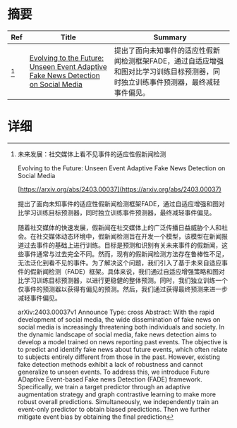 # 摘要

| Ref | Title | Summary |
| --- | --- | --- |
| [^1] | [Evolving to the Future: Unseen Event Adaptive Fake News Detection on Social Media](https://arxiv.org/abs/2403.00037) | 提出了面向未知事件的适应性假新闻检测框架FADE，通过自适应增强和图对比学习训练目标预测器，同时独立训练事件预测器，最终减轻事件偏见。 |

# 详细

[^1]: 未来发展：社交媒体上看不见事件的适应性假新闻检测

    Evolving to the Future: Unseen Event Adaptive Fake News Detection on Social Media

    [https://arxiv.org/abs/2403.00037](https://arxiv.org/abs/2403.00037)

    提出了面向未知事件的适应性假新闻检测框架FADE，通过自适应增强和图对比学习训练目标预测器，同时独立训练事件预测器，最终减轻事件偏见。

    

    随着社交媒体的快速发展，假新闻在社交媒体上的广泛传播日益威胁个人和社会。在社交媒体动态环境中，假新闻检测旨在开发一个模型，该模型在新闻报道过去事件的基础上进行训练。目标是预测和识别有关未来事件的假新闻，这些事件通常与过去完全不同。然而，现有的假新闻检测方法存在鲁棒性不足，无法泛化到看不见的事件。为了解决这个问题，我们引入了基于未来自适应事件的假新闻检测（FADE）框架。具体来说，我们通过自适应增强策略和图对比学习训练目标预测器，以进行更稳健的整体预测。同时，我们独立训练一个仅事件的预测器以获得有偏见的预测。然后，我们通过获得最终预测来进一步减轻事件偏见。

    arXiv:2403.00037v1 Announce Type: cross  Abstract: With the rapid development of social media, the wide dissemination of fake news on social media is increasingly threatening both individuals and society. In the dynamic landscape of social media, fake news detection aims to develop a model trained on news reporting past events. The objective is to predict and identify fake news about future events, which often relate to subjects entirely different from those in the past. However, existing fake detection methods exhibit a lack of robustness and cannot generalize to unseen events. To address this, we introduce Future ADaptive Event-based Fake news Detection (FADE) framework. Specifically, we train a target predictor through an adaptive augmentation strategy and graph contrastive learning to make more robust overall predictions. Simultaneously, we independently train an event-only predictor to obtain biased predictions. Then we further mitigate event bias by obtaining the final prediction
    


